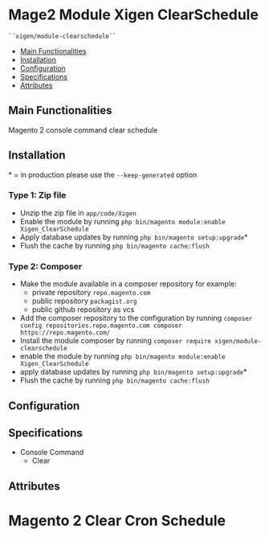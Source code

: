 # Mage2 Module Xigen ClearSchedule

    ``xigen/module-clearschedule``

 - [Main Functionalities](#markdown-header-main-functionalities)
 - [Installation](#markdown-header-installation)
 - [Configuration](#markdown-header-configuration)
 - [Specifications](#markdown-header-specifications)
 - [Attributes](#markdown-header-attributes)


## Main Functionalities
Magento 2 console command clear schedule

## Installation
\* = in production please use the `--keep-generated` option

### Type 1: Zip file

 - Unzip the zip file in `app/code/Xigen`
 - Enable the module by running `php bin/magento module:enable Xigen_ClearSchedule`
 - Apply database updates by running `php bin/magento setup:upgrade`\*
 - Flush the cache by running `php bin/magento cache:flush`

### Type 2: Composer

 - Make the module available in a composer repository for example:
    - private repository `repo.magento.com`
    - public repository `packagist.org`
    - public github repository as vcs
 - Add the composer repository to the configuration by running `composer config repositories.repo.magento.com composer https://repo.magento.com/`
 - Install the module composer by running `composer require xigen/module-clearschedule`
 - enable the module by running `php bin/magento module:enable Xigen_ClearSchedule`
 - apply database updates by running `php bin/magento setup:upgrade`\*
 - Flush the cache by running `php bin/magento cache:flush`


## Configuration




## Specifications

 - Console Command
	- Clear


## Attributes



# Magento 2 Clear Cron Schedule
